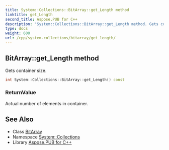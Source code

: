 ```yaml
---
title: System::Collections::BitArray::get_Length method
linktitle: get_Length
second_title: Aspose.PUB for C++
description: 'System::Collections::BitArray::get_Length method. Gets container size in C++.'
type: docs
weight: 600
url: /cpp/system.collections/bitarray/get_length/
---
```

## BitArray::get_Length method


Gets container size.

```cpp
int System::Collections::BitArray::get_Length() const
```


### ReturnValue

Actual number of elements in container.

## See Also

* Class [BitArray](../)
* Namespace [System::Collections](../../)
* Library [Aspose.PUB for C++](../../../)
